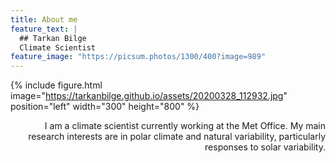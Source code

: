 ```yaml
---
title: About me
feature_text: |
  ## Tarkan Bilge
  Climate Scientist
feature_image: "https://picsum.photos/1300/400?image=989"
---
```


{% include figure.html image="https://tarkanbilge.github.io/assets/20200328_112932.jpg" position="left" width="300" height="800" %}

<div style="text-align: right"> I am a climate scientist currently working at the Met Office. My main research interests are in polar climate and natural variability, particularly responses to solar variability. </div>
